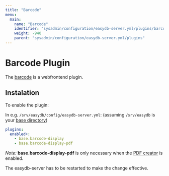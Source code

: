 ```yaml
---
title: "Barcode"
menu:
  main:
    name: "Barcode"
    identifier: "sysadmin/configuration/easydb-server.yml/plugins/barcode"
    weight: -940
    parent: "sysadmin/configuration/easydb-server.yml/plugins"
---
```


# Barcode Plugin
The [barcode](/en/technical/plugins/reference/webfrontend/barcode) is a webfrontend plugin.

## Instalation
To enable the plugin:

In e.g. `/srv/easydb/config/easydb-server.yml`: (assuming `/srv/easydb` is your [base directory](/en/sysadmin/installation/#mount))

```yaml
plugins:
  enabled+:
    - base.barcode-display
    - base.barcode-display-pdf
```

*Note:* **base.barcode-display-pdf** is only necessary when the [PDF creator](../pdf-creator) is enabled.

The easydb-server has to be restarted to make the change effective.